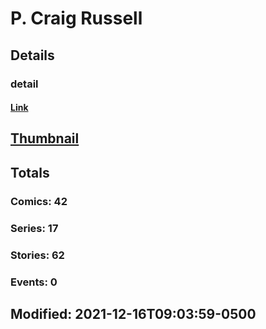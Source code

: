 # P. Craig Russell 
## Details
### detail
#### [Link](http://marvel.com/comics/creators/13302/p_craig_russell?utm_campaign=apiRef&utm_source=225578a89fc76f3d20fbffda5d17a88d)
## [Thumbnail](http://i.annihil.us/u/prod/marvel/i/mg/b/40/image_not_available.jpg)
## Totals
### Comics: 42
### Series: 17
### Stories: 62
### Events: 0
## Modified: 2021-12-16T09:03:59-0500